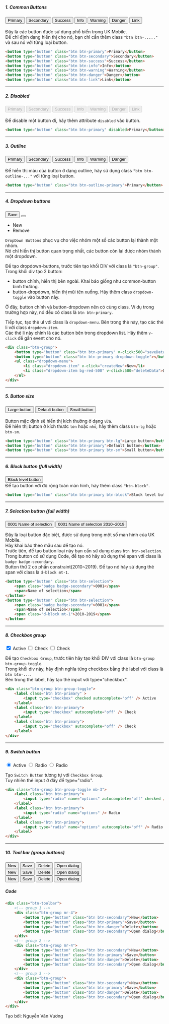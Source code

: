 

##### 1. Common Buttons
<button type="button" class="btn btn-primary">Primary</button>
<button type="button" class="btn btn-secondary">Secondary</button>
<button type="button" class="btn btn-success">Success</button>
<button type="button" class="btn btn-info">Info</button>
<button type="button" class="btn btn-warning">Warning</button>
<button type="button" class="btn btn-danger">Danger</button>
<button type="button" class="btn btn-link">Link</button>
<br><br>
Đây là các button được sử dụng phổ biển trong UK Mobile.  
Để chỉ định dạng hiển thị cho nó, bạn chỉ cần thêm class `"btn btn-....."` và sau nó với từng loại button.
```html
<button type="button" class="btn btn-primary">Primary</button>
<button type="button" class="btn btn-secondary">Secondary</button>
<button type="button" class="btn btn-success">Success</button>
<button type="button" class="btn btn-info">Info</button>
<button type="button" class="btn btn-warning">Warning</button>
<button type="button" class="btn btn-danger">Danger</button>
<button type="button" class="btn btn-link">Link</button>
```
---
##### 2. Disabled
<button type="button" class="btn btn-primary" disabled>Primary</button>
<button type="button" class="btn btn-secondary" disabled>Secondary</button>
<button type="button" class="btn btn-success" disabled>Success</button>
<button type="button" class="btn btn-info" disabled>Info</button>
<button type="button" class="btn btn-warning" disabled>Warning</button>
<button type="button" class="btn btn-danger" disabled>Danger</button>
<button type="button" class="btn btn-link" disabled>Link</button>
<br><br>
Để disable một button đi, hãy thêm attribute `disabled` vào button.
```html
<button type="button" class="btn btn-primary" disabled>Primary</button>
```
---
##### 3. Outline
<button type="button" class="btn btn-outline-primary">Primary</button>
<button type="button" class="btn btn-outline-secondary">Secondary</button>
<button type="button" class="btn btn-outline-success">Success</button>
<button type="button" class="btn btn-outline-info">Info</button>
<button type="button" class="btn btn-outline-warning">Warning</button>
<button type="button" class="btn btn-outline-danger">Danger</button>
<br><br>
Để hiển thị màu của button ở dạng outline, hãy sử dụng class `"btn btn-outline-..."` với từng loại button.
```html
<button type="button" class="btn btn-outline-primary">Primary</button>
```
---
##### 4. Dropdown buttons

<div class="btn-group">
    <button type="button" class="btn btn-primary">Save</button>
    <button type="button" class="btn btn-primary dropdown-toggle"></button>
    <ul class="dropdown-menu">
        <li class="dropdown-item">New</li>
        <li class="dropdown-item bg-red-500">Remove</li>
    </ul>
</div>

`DropDown Buttons` phục vụ cho việc nhóm một số các button lại thành một nhóm.   
Nó chỉ hiển thị button quan trọng nhất, các button còn lại được nhóm thành một dropdown.

Để tạo dropdown-buttons, trước tiên tạo khối DIV với class là `"btn-group"`.  
Trong khối div tạo 2 button:   
- button chính, hiển thị bên ngoài. Khai báo giống như common-button bình thường.
- button-dropdown, hiển thị mũi tên xuống. Hãy thêm class `dropdown-toggle` vào button này.   

Ở đây, button chính và button-dropdown nên có cùng class. Ví dụ trong trường hợp này, nó đều có class là `btn btn-primary`.  

Tiếp tục, tạo thẻ ul với class là `dropdown-menu`. Bên trong thẻ này, tạo các thẻ li với class `dropdown-item`.  
Các thẻ li này chính là các button bên trong dropdown list. Hãy thêm `v-click` để gắn event cho nó.

```html
<div class="btn-group">
    <button type="button" class="btn btn-primary" v-click:500="saveData">Save</button>
    <button type="button" class="btn btn-primary dropdown-toggle"></button>
    <ul class="dropdown-menu">
        <li class="dropdown-item" v-click="createNew">New</li>
        <li class="dropdown-item bg-red-500" v-click:500="deleteData">Delete</li>
    </ul>
</div>
```
---
##### 5. Button size
<button type="button" class="btn btn-primary btn-lg">Large button</button>
<button type="button" class="btn btn-primary">Default button</button>
<button type="button" class="btn btn-primary btn-sm">Small button</button>
<br><br>
Button mặc định sẽ hiển thị kích thưởng ở dạng `vừa`.   
Để hiển thị button ở kích thước `lớn` hoặc `nhỏ`, hãy thêm class `btn-lg` hoặc `btn-sm`.  
```html
<button type="button" class="btn btn-primary btn-lg">Large button</button>
<button type="button" class="btn btn-primary">Default button</button>
<button type="button" class="btn btn-primary btn-sm">Small button</button>
```
---
##### 6. Block button (full width)
<button type="button" class="btn btn-primary btn-block">Block level button</button>
<br>
Để tạo button với độ rộng toàn màn hình, hãy thêm class `"btn-block"`.
```html
<button type="button" class="btn btn-primary btn-block">Block level button</button>
```
---
##### 7. Selection button (full width)

<button type="button" class="btn btn-selection">
    <span class="badge badge-secondary">0001</span>
    <span>Name of selection</span>
</button>
<button type="button" class="btn btn-selection mt-2 mb-2">
    <span class="badge badge-secondary">0001</span>
    <span>Name of selection</span>
    <span class="d-block mt-1">2010~2019</span>
</button>

Đây là loại button đặc biệt, được sử dụng trong một số màn hình của UK Mobile.  
Hãy khai báo theo mẫu sau để tạo nó.  
Trước tiên, để tạo button loại này bạn cần sử dụng class `btn btn-selection`.  
Trong button có sử dụng Code, để tạo nó hãy sử dụng thẻ span với class là `badge badge-secondary`.  
Button thứ 2 có phần constraint(2010~2019). Để tạo nó hãy sử dụng thẻ span với class là `d-block mt-1`.

```html
<button type="button" class="btn btn-selection">
    <span class="badge badge-secondary">0001</span>
    <span>Name of selection</span>
</button>
<button type="button" class="btn btn-selection">
    <span class="badge badge-secondary">0001</span>
    <span>Name of selection</span>
    <span class="d-block mt-1">2010~2019</span>
</button>
```
---
##### 8. Checkbox group
<div class="btn-group btn-group-toggle mb-3">
    <label class="btn btn-primary">
        <input type="checkbox" checked> Active
    </label>
    <label class="btn btn-primary">
        <input type="checkbox"> Check
    </label>
    <label class="btn btn-primary" >
        <input type="checkbox"> Check
    </label>
</div>

Để tạo `Checkbox Group`, trước tiên hãy tạo khối DIV với class là `btn-group btn-group-toggle`.  
Trong khối div này, hãy định nghĩa từng checkbox bằng thẻ label với class là `btn btn-...`.  
Bên trong thẻ label, hãy tạo thẻ input với type="checkbox".

```html
<div class="btn-group btn-group-toggle">
    <label class="btn btn-primary" >
        <input type="checkbox" checked autocomplete="off" /> Active
    </label>
    <label class="btn btn-primary">
        <input type="checkbox" autocomplete="off" /> Check
    </label>
    <label class="btn btn-primary">
        <input type="checkbox" autocomplete="off" /> Check
    </label>
</div>
```
---
##### 9. Switch button
<div class="btn-group btn-group-toggle mb-3">
    <label class="btn btn-primary">
        <input type="radio" name="options" autocomplete="off" checked /> Active
    </label>
    <label class="btn btn-primary">
        <input type="radio" name="options" /> Radio
    </label>
    <label class="btn btn-primary">
        <input type="radio" name="options" autocomplete="off" /> Radio
    </label>
</div>

Tạo `Switch Button` tương tự với `Checkbox Group`.  
Tuy nhiên thẻ input ở đây để type="radio".

```html
<div class="btn-group btn-group-toggle mb-3">
    <label class="btn btn-primary">
        <input type="radio" name="options" autocomplete="off" checked /> Active
    </label>
    <label class="btn btn-primary">
        <input type="radio" name="options" /> Radio
    </label>
    <label class="btn btn-primary">
        <input type="radio" name="options" autocomplete="off" /> Radio
    </label>
</div>
```
---
##### 10. Tool bar (group buttons)
<div class="btn-toolbar">
    <div class="btn-group mr-4 mb-3">
        <button type="button" class="btn btn-secondary">New</button>
        <button type="button" class="btn btn-primary">Save</button>
        <button type="button" class="btn btn-danger">Delete</button>
        <button type="button" class="btn btn-secondary">Open dialog</button>
    </div>
    <div class="btn-group mr-4 mb-3">
        <button type="button" class="btn btn-secondary">New</button>
        <button type="button" class="btn btn-primary">Save</button>
        <button type="button" class="btn btn-danger">Delete</button>
        <button type="button" class="btn btn-secondary">Open dialog</button>
    </div>
    <div class="btn-group mb-3">
        <button type="button" class="btn btn-secondary">New</button>
        <button type="button" class="btn btn-primary">Save</button>
        <button type="button" class="btn btn-danger">Delete</button>
        <button type="button" class="btn btn-secondary">Open dialog</button>
    </div>
</div>

##### Code
```html
<div class="btn-toolbar">
    <!-- group 1 -->
    <div class="btn-group mr-4">
        <button type="button" class="btn btn-secondary">New</button>
        <button type="button" class="btn btn-primary">Save</button>
        <button type="button" class="btn btn-danger">Delete</button>
        <button type="button" class="btn btn-secondary">Open dialog</button>
    </div>
    <!-- group 2 -->
    <div class="btn-group mr-4">
        <button type="button" class="btn btn-secondary">New</button>
        <button type="button" class="btn btn-primary">Save</button>
        <button type="button" class="btn btn-danger">Delete</button>
        <button type="button" class="btn btn-secondary">Open dialog</button>
    </div>
    <!-- group 3 -->
    <div class="btn-group">
        <button type="button" class="btn btn-secondary">New</button>
        <button type="button" class="btn btn-primary">Save</button>
        <button type="button" class="btn btn-danger">Delete</button>
        <button type="button" class="btn btn-secondary">Open dialog</button>
    </div>
</div>
```

Tạo bởi: Nguyễn Văn Vương

